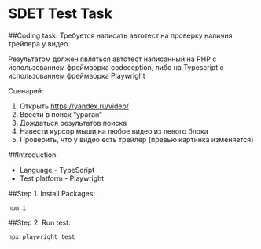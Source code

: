 # SDET Test Task

##Coding task:
Требуется написать автотест на проверку наличия трейлера у видео.

Результатом должен являться автотест написанный на PHP с использованием фреймворка codeception, либо на Typescript с использованием фреймворка Playwright

Сценарий:
1. Открыть https://yandex.ru/video/
2. Ввести в поиск “ураган”
3. Дождаться результатов поиска
4. Навести курсор мыши на любое видео из левого блока
5. Проверить, что у видео есть трейлер (превью картинка изменяется)


##Introduction: 
- Language - TypeScript
- Test platform - Playwright

##Step 1. Install Packages:
```
npm i
```

##Step 2. Run test:
```
npx playwright test 
```
